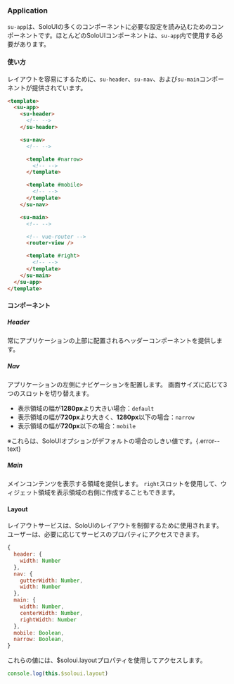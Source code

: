 ### Application

`su-app`は、SoloUIの多くのコンポーネントに必要な設定を読み込むためのコンポーネントです。ほとんどのSoloUIコンポーネントは、`su-app`内で使用する必要があります。

<su-divider class="mb-8" />

#### 使い方

レイアウトを容易にするために、`su-header`、`su-nav`、および`su-main`コンポーネントが提供されています。

```html
<template>
  <su-app>
    <su-header>
      <!-- -->
    </su-header>

    <su-nav>
      <!-- -->

      <template #narrow>
        <!-- -->
      </template>

      <template #mobile>
        <!-- -->
      </template>
    </su-nav>

    <su-main>
      <!-- -->

      <!-- vue-router -->
      <router-view />

      <template #right>
        <!-- -->
      </template>
    </su-main>
  </su-app>
</template>
```

#### コンポーネント

##### Header

常にアプリケーションの上部に配置されるヘッダーコンポーネントを提供します。

##### Nav

アプリケーションの左側にナビゲーションを配置します。 画面サイズに応じて3つのスロットを切り替えます。

* 表示領域の幅が**1280px**より大きい場合：`default`
* 表示領域の幅が**720px**より大きく、**1280px**以下の場合：`narrow`
* 表示領域の幅が**720px**以下の場合：`mobile`

※これらは、SoloUIオプションがデフォルトの場合のしきい値です。{.error--text}

##### Main

メインコンテンツを表示する領域を提供します。 `right`スロットを使用して、ウィジェット領域を表示領域の右側に作成することもできます。

#### Layout

レイアウトサービスは、SoloUIのレイアウトを制御するために使用されます。 ユーザーは、必要に応じてサービスのプロパティにアクセスできます。

```js
{
  header: {
    width: Number
  },
  nav: {
    gutterWidth: Number,
    width: Number
  },
  main: {
    width: Number,
    centerWidth: Number,
    rightWidth: Number
  },
  mobile: Boolean,
  narrow: Boolean,
}
```

これらの値には、$soloui.layoutプロパティを使用してアクセスします。

```js
console.log(this.$soloui.layout)
```